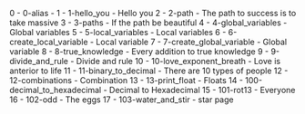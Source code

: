 0 - 0-alias - <o>
1 - 1-hello_you - Hello you
2 - 2-path - The path to success is to take massive
3 - 3-paths - If the path be beautiful
4 - 4-global_variables -  Global variables
5 - 5-local_variables - Local variables
6 - 6-create_local_variable - Local variable
7 - 7-create_global_variable - Global variable
8 - 8-true_knowledge - Every addition to true knowledge
9 - 9-divide_and_rule - Divide and rule
10 - 10-love_exponent_breath -  Love is anterior to life
11 - 11-binary_to_decimal - There are 10 types of people
12 - 12-combinations - Combination 
13 - 13-print_float -  Floats 
14 - 100-decimal_to_hexadecimal - Decimal to Hexadecimal
15 - 101-rot13 - Everyone
16 - 102-odd - The eggs 
17 - 103-water_and_stir - star page
